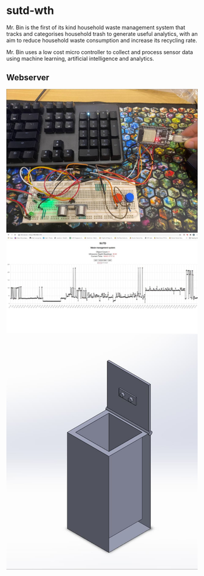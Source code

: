 # sutd-wth

Mr. Bin is the first of its kind household waste management system that tracks and categorises household trash to generate useful analytics, with an aim to reduce household waste consumption and increase its recycling rate.

Mr. Bin uses a low cost micro controller to collect and process sensor data using machine learning, artificial intelligence and analytics.

## Webserver

![Demo](images/demo.jpg)
![Webserver](images/webserver.jpg)
![3Dmodel](images/3dmodel.jpg)
